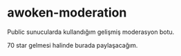 # awoken-moderation
Public sunucularda kullandığım gelişmiş moderasyon botu. 

70 star gelmesi halinde burada paylaşacağım.
